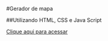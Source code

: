 #Gerador de mapa

##Utilizando HTML, CSS e Java Script


<a href="https://victorkashima.github.io/map-generator">Clique aqui para acessar</a>